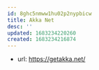 ```yaml
---
id: 8ghc5nmww1hu02p2nypbicw
title: Akka Net
desc: ''
updated: 1683234220260
created: 1683234216874
---
```


- url: https://getakka.net/
